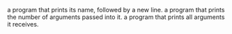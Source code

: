 a program that prints its name, followed by a new line.
a program that prints the number of arguments passed into it.
a program that prints all arguments it receives.

